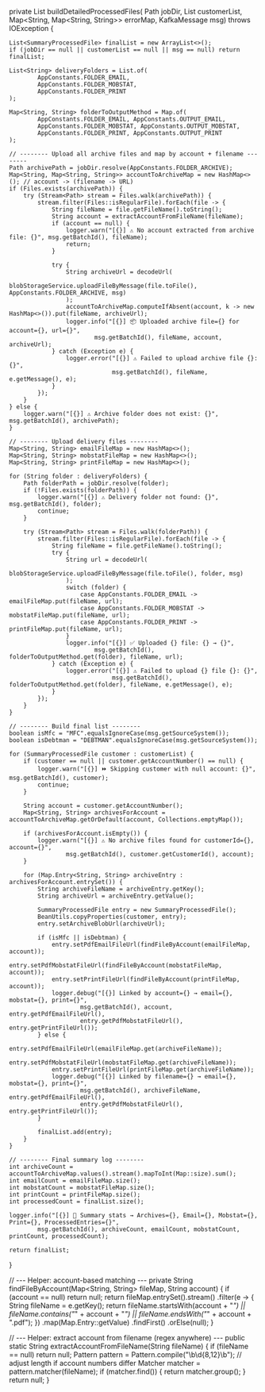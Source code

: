 private List<SummaryProcessedFile> buildDetailedProcessedFiles(
        Path jobDir,
        List<SummaryProcessedFile> customerList,
        Map<String, Map<String, String>> errorMap,
        KafkaMessage msg) throws IOException {

    List<SummaryProcessedFile> finalList = new ArrayList<>();
    if (jobDir == null || customerList == null || msg == null) return finalList;

    List<String> deliveryFolders = List.of(
            AppConstants.FOLDER_EMAIL,
            AppConstants.FOLDER_MOBSTAT,
            AppConstants.FOLDER_PRINT
    );

    Map<String, String> folderToOutputMethod = Map.of(
            AppConstants.FOLDER_EMAIL, AppConstants.OUTPUT_EMAIL,
            AppConstants.FOLDER_MOBSTAT, AppConstants.OUTPUT_MOBSTAT,
            AppConstants.FOLDER_PRINT, AppConstants.OUTPUT_PRINT
    );

    // -------- Upload all archive files and map by account + filename --------
    Path archivePath = jobDir.resolve(AppConstants.FOLDER_ARCHIVE);
    Map<String, Map<String, String>> accountToArchiveMap = new HashMap<>(); // account -> (filename -> URL)
    if (Files.exists(archivePath)) {
        try (Stream<Path> stream = Files.walk(archivePath)) {
            stream.filter(Files::isRegularFile).forEach(file -> {
                String fileName = file.getFileName().toString();
                String account = extractAccountFromFileName(fileName);
                if (account == null) {
                    logger.warn("[{}] ⚠️ No account extracted from archive file: {}", msg.getBatchId(), fileName);
                    return;
                }

                try {
                    String archiveUrl = decodeUrl(
                            blobStorageService.uploadFileByMessage(file.toFile(), AppConstants.FOLDER_ARCHIVE, msg)
                    );
                    accountToArchiveMap.computeIfAbsent(account, k -> new HashMap<>()).put(fileName, archiveUrl);
                    logger.info("[{}] 📦 Uploaded archive file={} for account={}, url={}",
                            msg.getBatchId(), fileName, account, archiveUrl);
                } catch (Exception e) {
                    logger.error("[{}] ⚠️ Failed to upload archive file {}: {}", 
                                 msg.getBatchId(), fileName, e.getMessage(), e);
                }
            });
        }
    } else {
        logger.warn("[{}] ⚠️ Archive folder does not exist: {}", msg.getBatchId(), archivePath);
    }

    // -------- Upload delivery files --------
    Map<String, String> emailFileMap = new HashMap<>();
    Map<String, String> mobstatFileMap = new HashMap<>();
    Map<String, String> printFileMap = new HashMap<>();

    for (String folder : deliveryFolders) {
        Path folderPath = jobDir.resolve(folder);
        if (!Files.exists(folderPath)) {
            logger.warn("[{}] ⚠️ Delivery folder not found: {}", msg.getBatchId(), folder);
            continue;
        }

        try (Stream<Path> stream = Files.walk(folderPath)) {
            stream.filter(Files::isRegularFile).forEach(file -> {
                String fileName = file.getFileName().toString();
                try {
                    String url = decodeUrl(
                            blobStorageService.uploadFileByMessage(file.toFile(), folder, msg)
                    );
                    switch (folder) {
                        case AppConstants.FOLDER_EMAIL -> emailFileMap.put(fileName, url);
                        case AppConstants.FOLDER_MOBSTAT -> mobstatFileMap.put(fileName, url);
                        case AppConstants.FOLDER_PRINT -> printFileMap.put(fileName, url);
                    }
                    logger.info("[{}] ✅ Uploaded {} file: {} → {}",
                            msg.getBatchId(), folderToOutputMethod.get(folder), fileName, url);
                } catch (Exception e) {
                    logger.error("[{}] ⚠️ Failed to upload {} file {}: {}",
                                 msg.getBatchId(), folderToOutputMethod.get(folder), fileName, e.getMessage(), e);
                }
            });
        }
    }

    // -------- Build final list --------
    boolean isMfc = "MFC".equalsIgnoreCase(msg.getSourceSystem());
    boolean isDebtman = "DEBTMAN".equalsIgnoreCase(msg.getSourceSystem());

    for (SummaryProcessedFile customer : customerList) {
        if (customer == null || customer.getAccountNumber() == null) {
            logger.warn("[{}] ⏩ Skipping customer with null account: {}", msg.getBatchId(), customer);
            continue;
        }

        String account = customer.getAccountNumber();
        Map<String, String> archivesForAccount = accountToArchiveMap.getOrDefault(account, Collections.emptyMap());

        if (archivesForAccount.isEmpty()) {
            logger.warn("[{}] ⚠️ No archive files found for customerId={}, account={}",
                    msg.getBatchId(), customer.getCustomerId(), account);
        }

        for (Map.Entry<String, String> archiveEntry : archivesForAccount.entrySet()) {
            String archiveFileName = archiveEntry.getKey();
            String archiveUrl = archiveEntry.getValue();

            SummaryProcessedFile entry = new SummaryProcessedFile();
            BeanUtils.copyProperties(customer, entry);
            entry.setArchiveBlobUrl(archiveUrl);

            if (isMfc || isDebtman) {
                entry.setPdfEmailFileUrl(findFileByAccount(emailFileMap, account));
                entry.setPdfMobstatFileUrl(findFileByAccount(mobstatFileMap, account));
                entry.setPrintFileUrl(findFileByAccount(printFileMap, account));
                logger.debug("[{}] Linked by account={} → email={}, mobstat={}, print={}",
                        msg.getBatchId(), account, entry.getPdfEmailFileUrl(),
                        entry.getPdfMobstatFileUrl(), entry.getPrintFileUrl());
            } else {
                entry.setPdfEmailFileUrl(emailFileMap.get(archiveFileName));
                entry.setPdfMobstatFileUrl(mobstatFileMap.get(archiveFileName));
                entry.setPrintFileUrl(printFileMap.get(archiveFileName));
                logger.debug("[{}] Linked by filename={} → email={}, mobstat={}, print={}",
                        msg.getBatchId(), archiveFileName, entry.getPdfEmailFileUrl(),
                        entry.getPdfMobstatFileUrl(), entry.getPrintFileUrl());
            }

            finalList.add(entry);
        }
    }

    // -------- Final summary log --------
    int archiveCount = accountToArchiveMap.values().stream().mapToInt(Map::size).sum();
    int emailCount = emailFileMap.size();
    int mobstatCount = mobstatFileMap.size();
    int printCount = printFileMap.size();
    int processedCount = finalList.size();

    logger.info("[{}] 📝 Summary stats → Archives={}, Email={}, Mobstat={}, Print={}, ProcessedEntries={}",
            msg.getBatchId(), archiveCount, emailCount, mobstatCount, printCount, processedCount);

    return finalList;
}

// --- Helper: account-based matching ---
private String findFileByAccount(Map<String, String> fileMap, String account) {
    if (account == null) return null;
    return fileMap.entrySet().stream()
            .filter(e -> {
                String fileName = e.getKey();
                return fileName.startsWith(account + "_")
                        || fileName.contains("_" + account + "_")
                        || fileName.endsWith("_" + account + ".pdf");
            })
            .map(Map.Entry::getValue)
            .findFirst()
            .orElse(null);
}

// --- Helper: extract account from filename (regex anywhere) ---
public static String extractAccountFromFileName(String fileName) {
    if (fileName == null) return null;
    Pattern pattern = Pattern.compile("\\b\\d{8,12}\\b"); // adjust length if account numbers differ
    Matcher matcher = pattern.matcher(fileName);
    if (matcher.find()) {
        return matcher.group();
    }
    return null;
}
